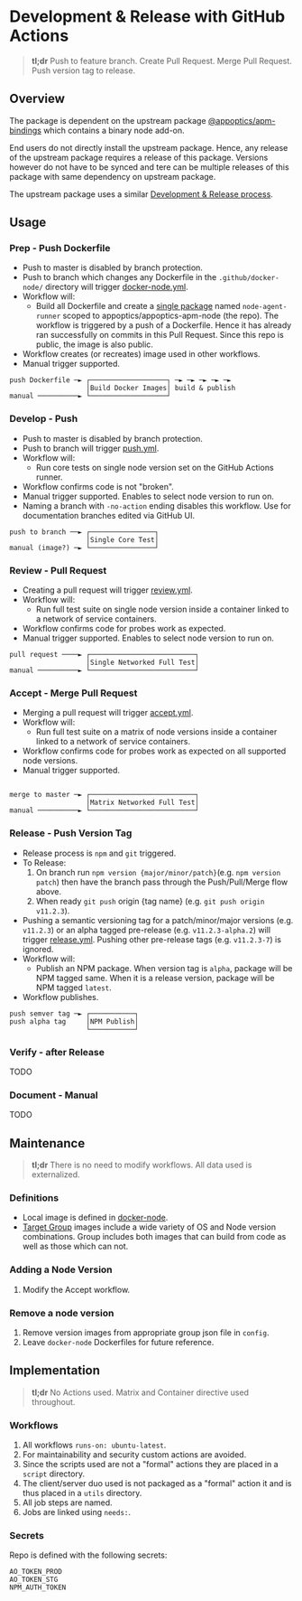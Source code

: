 # Development & Release with GitHub Actions 

> **tl;dr** Push to feature branch. Create Pull Request. Merge Pull Request. Push version tag to release.

## Overview

The package is dependent on the upstream package [@appoptics/apm-bindings](https://www.npmjs.com/package/@appoptics/apm-bindings) which contains a binary node add-on. 

End users do not directly install the upstream package. Hence, any release of the upstream package requires a release of this package. Versions however do not have to be synced and tere can be multiple releases of this package with same dependency on upstream package.

The upstream package uses a similar [Development & Release process](https://github.com/appoptics/appoptics-bindings-node#development--release-with-github-actions).

## Usage

### Prep - Push Dockerfile

* Push to master is disabled by branch protection.
* Push to branch which changes any Dockerfile in the `.github/docker-node/` directory will trigger [docker-node.yml](./workflows/docker-node.yml).
* Workflow will:
  - Build all Dockerfile and create a [single package](https://github.com/appoptics/appoptics-apm-node/pkgs/container/appoptics-apm-node%2Fnode-agent-runner) named `node-agent-runner` scoped to appoptics/appoptics-apm-node (the repo). The workflow is triggered by a push of a Dockerfile. Hence it has already ran successfully on commits in this Pull Request. Since this repo is public, the image is also public.
* Workflow creates (or recreates) image used in other workflows.
* Manual trigger supported.

```
push Dockerfile ─► ┌───────────────────┐ ─► ─► ─► ─► ─►
                   │Build Docker Images│ build & publish
manual ──────────► └───────────────────┘     
```

### Develop - Push

* Push to master is disabled by branch protection.
* Push to branch will trigger [push.yml](./workflows/push.yml). 
* Workflow will:
  - Run core tests on single node version set on the GitHub Actions runner. 
* Workflow confirms code is not "broken".
* Manual trigger supported. Enables to select node version to run on.
* Naming a branch with `-no-action` ending disables this workflow. Use for documentation branches edited via GitHub UI.
```
push to branch ──► ┌────────────────┐ 
                   │Single Core Test│ 
manual (image?) ─► └────────────────┘ 
```

### Review - Pull Request

* Creating a pull request will trigger [review.yml](./workflows/review.yml). 
* Workflow will:
  - Run full test suite on single node version inside a container linked to a network of service containers. 
* Workflow confirms code for probes work as expected.
* Manual trigger supported. Enables to select node version to run on.
```
pull request ────► ┌──────────────────────────┐
                   │Single Networked Full Test│
manual ──────────► └──────────────────────────┘
```
### Accept - Merge Pull Request 

* Merging a pull request will trigger [accept.yml](./workflows/accept.yml). 
* Workflow will:
  - Run full test suite on a matrix of node versions inside a container linked to a network of service containers. 
* Workflow confirms code for probes work as expected on all supported node versions.
* Manual trigger supported.
```

merge to master ─► ┌──────────────────────────┐
                   │Matrix Networked Full Test│
manual ──────────► └──────────────────────────┘
```

### Release - Push Version Tag

* Release process is `npm` and `git` triggered.
* To Release:
  1. On branch run `npm version {major/minor/patch}`(e.g. `npm version patch`) then have the branch pass through the Push/Pull/Merge flow above. 
  2. When ready `git push` origin {tag name} (e.g. `git push origin v11.2.3`).
* Pushing a semantic versioning tag for a patch/minor/major versions (e.g. `v11.2.3`) or an alpha tagged pre-release (e.g. `v11.2.3-alpha.2`) will trigger [release.yml](./workflows/release.yml). Pushing other pre-release tags (e.g. `v11.2.3-7`) is ignored.
* Workflow will: 
  - Publish an NPM package. When version tag is `alpha`, package will be NPM tagged same. When it is a release version, package will be NPM tagged `latest`.
* Workflow publishes.

```
push semver tag ─► ┌───────────┐
push alpha tag     │NPM Publish│
                   └───────────┘
```


### Verify - after Release

TODO

### Document - Manual

TODO

## Maintenance

> **tl;dr** There is no need to modify workflows. All data used is externalized.

### Definitions
* Local image is defined in [docker-node](./docker-node).
* [Target Group](./config/target-group.json) images include a wide variety of OS and Node version combinations. Group includes both images that can build from code as well as those which can not.

### Adding a Node Version

1. Modify the Accept workflow.

### Remove a node version

1. Remove version images from appropriate group json file in `config`.
2. Leave `docker-node` Dockerfiles for future reference.

## Implementation

> **tl;dr** No Actions used. Matrix and Container directive used throughout.

### Workflows

1. All workflows `runs-on: ubuntu-latest`.
2. For maintainability and security custom actions are avoided.
3. Since the scripts used are not a "formal" actions they are placed in a `script` directory.
4. The client/server duo used is not packaged as a "formal" action it and is thus placed in a `utils` directory.
5. All job steps are named.
6. Jobs are linked using `needs:`.

### Secrets

Repo is defined with the following secrets:
```
AO_TOKEN_PROD
AO_TOKEN_STG
NPM_AUTH_TOKEN
```
